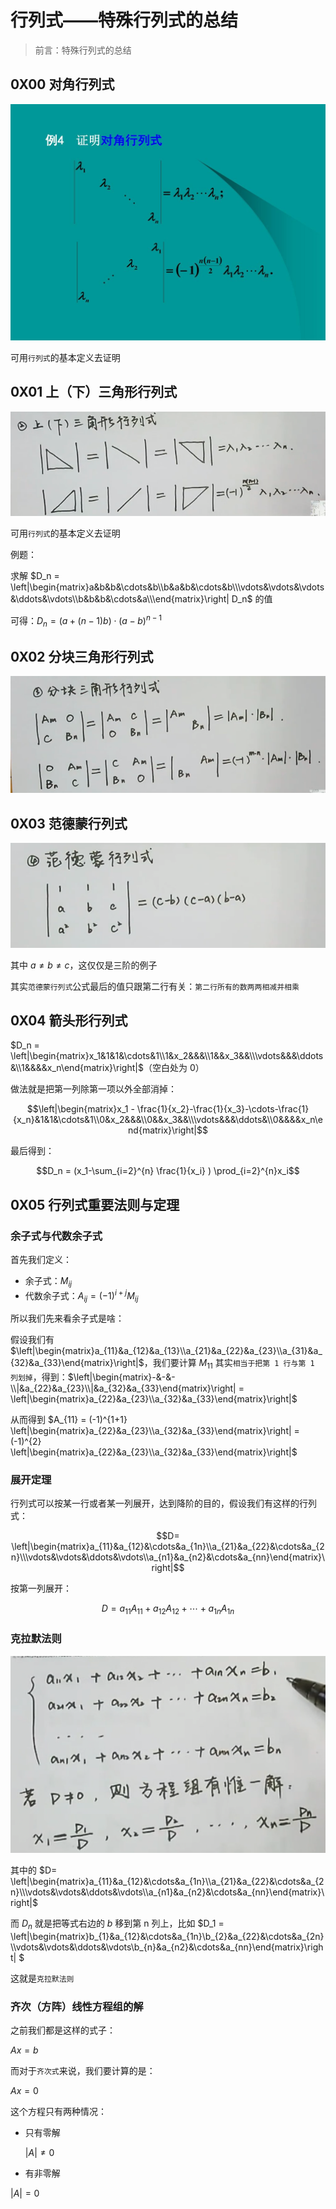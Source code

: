 # 行列式——特殊行列式的总结





> 前言：特殊行列式的总结





## 0X00 对角行列式



![](../images/dui_jiao_hang_lie_shi.jpg)





可用`行列式`的基本定义去证明





## 0X01 上（下）三角形行列式



![](../images/shang_san_jiao.png)





可用`行列式`的基本定义去证明



例题：



求解 $D_n = \left|\begin{matrix}a&b&b&\cdots&b\\b&a&b&\cdots&b\\\vdots&\vdots&\vdots&\ddots&\vdots\\b&b&b&\cdots&a\\\end{matrix}\right| D_n$ 的值



可得：$D_n = (a+(n-1)b)\cdot (a-b)^{n-1}$ 





## 0X02 分块三角形行列式



![](../images/fen_kuai_san_jiao_xin.png)



## 0X03 范德蒙行列式





![](../images/fan_de_meng.png)



其中 $a \neq b \neq c$，这仅仅是三阶的例子



其实`范德蒙行列式`公式最后的值只跟第二行有关：`第二行所有的数两两相减并相乘`



## 0X04 箭头形行列式



$D_n = \left|\begin{matrix}x_1&1&1&\cdots&1\\1&x_2&&&\\1&&x_3&&\\\vdots&&&\ddots&\\1&&&&x_n\end{matrix}\right|$（空白处为 0）



做法就是把第一列除第一项以外全部消掉：



$$\left|\begin{matrix}x_1 - \frac{1}{x_2}-\frac{1}{x_3}-\cdots-\frac{1}{x_n}&1&1&\cdots&1\\0&x_2&&&\\0&&x_3&&\\\vdots&&&\ddots&\\0&&&&x_n\end{matrix}\right|$$



最后得到：



$$D_n = (x_1-\sum_{i=2}^{n} \frac{1}{x_i} ) \prod_{i=2}^{n}x_i$$



## 0X05 行列式重要法则与定理



### 余子式与代数余子式



首先我们定义：



+ 余子式：$M_{ij}$
+ 代数余子式：$A_{ij} = (-1)^{i+j}M_{ij}$



所以我们先来看余子式是啥：



假设我们有$\left|\begin{matrix}a_{11}&a_{12}&a_{13}\\a_{21}&a_{22}&a_{23}\\a_{31}&a_{32}&a_{33}\end{matrix}\right|$，我们要计算 $M_{11}$ 其实`相当于把第 1 行与第 1 列划掉`，得到：$\left|\begin{matrix}-&-&-\\|&a_{22}&a_{23}\\|&a_{32}&a_{33}\end{matrix}\right| = \left|\begin{matrix}a_{22}&a_{23}\\a_{32}&a_{33}\end{matrix}\right|$



从而得到 $A_{11} = (-1)^{1+1} \left|\begin{matrix}a_{22}&a_{23}\\a_{32}&a_{33}\end{matrix}\right| = (-1)^{2} \left|\begin{matrix}a_{22}&a_{23}\\a_{32}&a_{33}\end{matrix}\right|$





### 展开定理

行列式可以按某一行或者某一列展开，达到降阶的目的，假设我们有这样的行列式：



$$D= \left|\begin{matrix}a_{11}&a_{12}&\cdots&a_{1n}\\a_{21}&a_{22}&\cdots&a_{2n}\\\vdots&\vdots&\ddots&\vdots\\a_{n1}&a_{n2}&\cdots&a_{nn}\end{matrix}\right|$$



按第一列展开：



$$D = a_{11}A_{11} + a_{12}A_{12} + \cdots + a_{1n}A_{1n}$$





### 克拉默法则



![](../images/ke_la_mo_fa_ze.png)





其中的 $D= \left|\begin{matrix}a_{11}&a_{12}&\cdots&a_{1n}\\a_{21}&a_{22}&\cdots&a_{2n}\\\vdots&\vdots&\ddots&\vdots\\a_{n1}&a_{n2}&\cdots&a_{nn}\end{matrix}\right|$



而 $D_n$ 就是把等式右边的 $b$ 移到第 n 列上，比如 $D_1 = \left|\begin{matrix}b_{1}&a_{12}&\cdots&a_{1n}\\b_{2}&a_{22}&\cdots&a_{2n}\\\vdots&\vdots&\ddots&\vdots\\b_{n}&a_{n2}&\cdots&a_{nn}\end{matrix}\right| $



这就是`克拉默法则`





### 齐次（方阵）线性方程组的解





之前我们都是这样的式子：



$Ax = b$



而对于`齐次式`来说，我们要计算的是：



$Ax = 0$

这个方程只有两种情况：

+ 只有零解

  $|A| \neq 0$



+ 有非零解

$|A| = 0$











